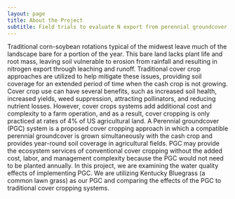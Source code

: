 ```yaml
---
layout: page
title: About the Project
subtitle: Field trials to evaluate N export from perennial groundcover corn systems 
---
```


Traditional corn-soybean rotations typical of the midwest leave much of the landscape bare for a portion of the year. This bare land lacks plant life and root mass, leaving soil vulnerable to erosion from rainfall and resulting in nitrogen export through leaching and runoff. Traditional cover crop approaches are utilized to help mitigate these issues, providing soil coverage for an extended period of time when the cash crop is not growing. Cover crop use can have several benefits, such as increased soil health, increased yields, weed suppression, attracting pollinators, and reducing nutrient losses. However, cover crops systems add additional cost and complexity to a farm operation, and as a result, cover cropping is only practiced at rates of 4% of US agricultural land. A Perennial groundcover (PGC) system is a proposed cover cropping approach in which a compatible perennial groundcover is grown simultaneously with the cash crop and provides year-round soil coverage in agricultural fields. PGC may provide the ecosystem services of conventional cover cropping without the added cost, labor, and management complexity because the PGC would not need to be planted annually. In this project, we are examining the water quality effects of implementing PGC. We are utilizing Kentucky Bluegrass (a common lawn grass) as our PGC and comparing the effects of the PGC to traditional cover cropping systems. 

